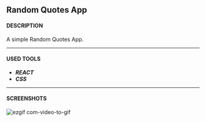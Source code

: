 Random Quotes App
------------

#### DESCRIPTION
A simple Random Quotes App.

------------
#### USED TOOLS

- __***REACT***__
- __***CSS***__


------------
#### SCREENSHOTS



![ezgif com-video-to-gif](https://github.com/ismaelmarot/random-quotes-app/assets/43220852/a88a6cc0-c8cd-471b-8eae-3a8a8cad25d3)
